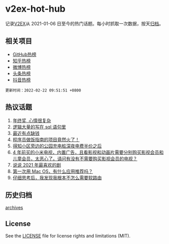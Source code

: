 # v2ex-hot-hub

 记录[V2EX](https://www.v2ex.com/)从 2021-01-06 日至今的热门话题。每小时抓取一次数据，按天[归档](archives)。
 
 ## 相关项目

- [GitHub热榜](https://github.com/snaildev/github-hot-hub)
- [知乎热榜](https://github.com/snaildev/zhihu-hot-hub)
- [微博热榜](https://github.com/snaildev/weibo-hot-hub)
- [头条热榜](https://github.com/snaildev/toutiao-hot-hub)
- [抖音热榜](https://github.com/snaildev/douyin-hot-hub)


 `更新时间：2022-02-22 09:51:51 +0800`

## 热议话题

1. [年终奖, 心情很复杂](https://www.v2ex.com/t/835402)
1. [逻辑大量的写在 sql 语句里](https://www.v2ex.com/t/835439)
1. [最近有点缺钱](https://www.v2ex.com/t/835314)
1. [程序员做饭指南的项目竟然火了！](https://www.v2ex.com/t/835363)
1. [得知小区旁边的公园充电桩深夜电费半价之后](https://www.v2ex.com/t/835413)
1. [4 年前买的小米电视，内置广告，且看影视和动画片需要分别购买影视会员和儿童会员，太恶心了。请问有没有不需要购买影视会员的电视？](https://www.v2ex.com/t/835310)
1. [说说 2021 年最喜欢的剧](https://www.v2ex.com/t/835348)
1. [第一次用 Mac OS，有什么应用推荐吗？](https://www.v2ex.com/t/835362)
1. [仔细思考后，我发现我根本不怎么需要软路由](https://www.v2ex.com/t/835403)

## 历史归档

[archives](archives)

## License

See the [LICENSE](LICENSE) file for license rights and limitations (MIT).
